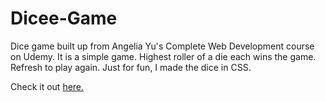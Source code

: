 # Dicee-Game
Dice game built up from Angelia Yu's Complete Web Development course on Udemy. It is a simple game. Highest roller of a die each wins the game. Refresh to play again. Just for fun, I made the dice in CSS.

  Check it out [here.](https://jt-stevens.github.io/Dicee-Game/)
